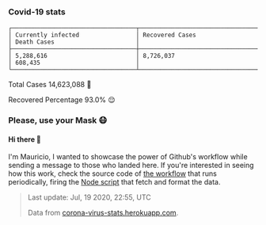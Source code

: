 
### Covid-19 stats

```
┌───────────────────────────────────┬───────────────────────────────────┬───────────────────────────────────┐
│ Currently infected                │ Recovered Cases                   │ Death Cases                       │
├───────────────────────────────────┼───────────────────────────────────┼───────────────────────────────────┤
│ 5,288,616                         │ 8,726,037                         │ 608,435                           │
└───────────────────────────────────┴───────────────────────────────────┴───────────────────────────────────┘
```

Total Cases 14,623,088 🦠

Recovered Percentage 93.0% 😌

### Please, use your Mask 😷

#### Hi there 👋
I'm Mauricio, I wanted to showcase the power of Github's workflow while sending a message to those who landed here.
If you're interested in seeing how this work, check the source code of [the workflow](https://github.com/mdottavio/mdottavio/blob/master/.github/workflows/updateReadme.yml) that runs periodically, firing
the [Node script](https://github.com/mdottavio/mdottavio/tree/covidstats) that fetch and format the data.

> Last update: Jul, 19 2020, 22:55, UTC
>
> Data from [corona-virus-stats.herokuapp.com](https://corona-virus-stats.herokuapp.com/api/v1/cases/general-stats).
